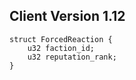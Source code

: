 ## Client Version 1.12

```rust,ignore
struct ForcedReaction {
    u32 faction_id;    
    u32 reputation_rank;    
}

```
